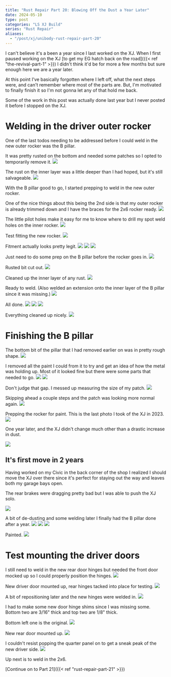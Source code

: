 ```yaml
---
title: "Rust Repair Part 20: Blowing Off the Dust a Year Later"
date: 2024-05-10
type: post
categories: "LS XJ Build"
series: "Rust Repair"
aliases:
  - "/post/xj/unibody-rust-repair-part-20"
---
```


I can't believe it's a been a year since I last worked on the XJ. When I first paused working on the XJ [to get my EG hatch back on the road]({{< ref "the-revival-part-1" >}}) I didn't think it'd be for more a few months but sure enough here we are a year later.

At this point I've basically forgotten where I left off, what the next steps were, and can't remember where most of the parts are. But, I'm motivated to finally finish it so I'm not gonna let any of that hold me back.

Some of the work in this post was actually done last year but I never posted it before I stopped on the XJ.

# Welding in the driver outer rocker

One of the last todos needing to be addressed before I could weld in the new outer rocker was the B pillar.

It was pretty rusted on the bottom and needed some patches so I opted to temporarily remove it.
![](images/1.jpg)

The rust on the inner layer was a little deeper than I had hoped, but it's still salvageable.
![](images/2.jpg)

With the B pillar good to go, I started prepping to weld in the new outer rocker.

One of the nice things about this being the 2nd side is that my outer rocker is already trimmed down and I have the braces for the 2x6 rocker ready.
![](images/3.jpg)

The little pilot holes make it easy for me to know where to drill my spot weld holes on the inner rocker.
![](images/4.jpg)

Test fitting the new rocker.
![](images/5.jpg)

Fitment actually looks pretty legit.
![](images/6.jpg)
![](images/7.jpg)
![](images/8.jpg)

Just need to do some prep on the B pillar before the rocker goes in.
![](images/10.jpg)

Rusted bit cut out.
![](images/11.jpg)

Cleaned up the inner layer of any rust.
![](images/12.jpg)

Ready to weld. (Also welded an extension onto the inner layer of the B pillar since it was missing.)
![](images/13.jpg)

All done.
![](images/14.jpg)
![](images/15.jpg)
![](images/16.jpg)

Everything cleaned up nicely.
![](images/17.jpg)

# Finishing the B pillar

The bottom bit of the pillar that I had removed earlier on was in pretty rough shape.
![](images/18.jpg)

I removed all the paint I could from it to try and get an idea of how the metal was holding up. Most of it looked fine but there were some parts that needed to go.
![](images/19.jpg)
![](images/20.jpg)

Don't judge that gap. I messed up measuring the size of my patch.
![](images/21.jpg)

Skipping ahead a couple steps and the patch was looking more normal again.
![](images/22.jpg)

Prepping the rocker for paint. This is the last photo I took of the XJ in 2023.
![](images/23.jpg)

One year later, and the XJ didn't change much other than a drastic increase in dust.

![](images/24.jpg)

## It's first move in 2 years

Having worked on my Civic in the back corner of the shop I realized I should move the XJ over there since it's perfect for staying out the way and leaves both my garage bays open.

The rear brakes were dragging pretty bad but I was able to push the XJ solo.

![](images/25.jpg)

A bit of de-dusting and some welding later I finally had the B pillar done after a year.
![](images/26.jpg)
![](images/27.jpg)
![](images/28.jpg)

Painted.
![](images/29.jpg)

# Test mounting the driver doors

I still need to weld in the new rear door hinges but needed the front door mocked up so I could properly position the hinges.
![](images/30.jpg)

New driver door mounted up, rear hinges tacked into place for testing.
![](images/31.jpg)

A bit of repositioning later and the new hinges were welded in.
![](images/32.jpg)

I had to make some new door hinge shims since I was missing some. Bottom two are 3/16" thick and top two are 1/8" thick.

Bottom left one is the original.
![](images/33.jpg)

New rear door mounted up.
![](images/35.jpg)

I couldn't resist popping the quarter panel on to get a sneak peak of the new driver side.
![](images/34.jpg)

Up next is to weld in the 2x6.

[Continue on to Part 21]({{< ref "rust-repair-part-21" >}})
